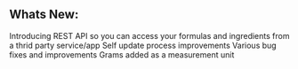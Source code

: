 Whats New:
----------------------
Introducing REST API so you can access your formulas and ingredients from a thrid party service/app
Self update process improvements
Various bug fixes and improvements
Grams added as a measurement unit
